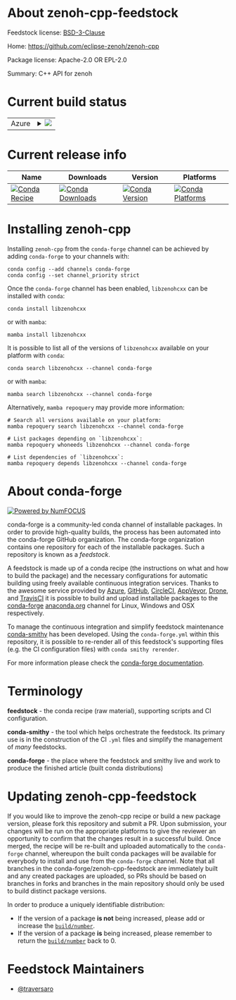 About zenoh-cpp-feedstock
=========================

Feedstock license: [BSD-3-Clause](https://github.com/conda-forge/zenoh-cpp-feedstock/blob/main/LICENSE.txt)

Home: https://github.com/eclipse-zenoh/zenoh-cpp

Package license: Apache-2.0 OR EPL-2.0

Summary: C++ API for zenoh

Current build status
====================


<table>
    
  <tr>
    <td>Azure</td>
    <td>
      <details>
        <summary>
          <a href="https://dev.azure.com/conda-forge/feedstock-builds/_build/latest?definitionId=23463&branchName=main">
            <img src="https://dev.azure.com/conda-forge/feedstock-builds/_apis/build/status/zenoh-cpp-feedstock?branchName=main">
          </a>
        </summary>
        <table>
          <thead><tr><th>Variant</th><th>Status</th></tr></thead>
          <tbody><tr>
              <td>linux_64</td>
              <td>
                <a href="https://dev.azure.com/conda-forge/feedstock-builds/_build/latest?definitionId=23463&branchName=main">
                  <img src="https://dev.azure.com/conda-forge/feedstock-builds/_apis/build/status/zenoh-cpp-feedstock?branchName=main&jobName=linux&configuration=linux%20linux_64_" alt="variant">
                </a>
              </td>
            </tr><tr>
              <td>osx_64</td>
              <td>
                <a href="https://dev.azure.com/conda-forge/feedstock-builds/_build/latest?definitionId=23463&branchName=main">
                  <img src="https://dev.azure.com/conda-forge/feedstock-builds/_apis/build/status/zenoh-cpp-feedstock?branchName=main&jobName=osx&configuration=osx%20osx_64_" alt="variant">
                </a>
              </td>
            </tr><tr>
              <td>win_64</td>
              <td>
                <a href="https://dev.azure.com/conda-forge/feedstock-builds/_build/latest?definitionId=23463&branchName=main">
                  <img src="https://dev.azure.com/conda-forge/feedstock-builds/_apis/build/status/zenoh-cpp-feedstock?branchName=main&jobName=win&configuration=win%20win_64_" alt="variant">
                </a>
              </td>
            </tr>
          </tbody>
        </table>
      </details>
    </td>
  </tr>
</table>

Current release info
====================

| Name | Downloads | Version | Platforms |
| --- | --- | --- | --- |
| [![Conda Recipe](https://img.shields.io/badge/recipe-libzenohcxx-green.svg)](https://anaconda.org/conda-forge/libzenohcxx) | [![Conda Downloads](https://img.shields.io/conda/dn/conda-forge/libzenohcxx.svg)](https://anaconda.org/conda-forge/libzenohcxx) | [![Conda Version](https://img.shields.io/conda/vn/conda-forge/libzenohcxx.svg)](https://anaconda.org/conda-forge/libzenohcxx) | [![Conda Platforms](https://img.shields.io/conda/pn/conda-forge/libzenohcxx.svg)](https://anaconda.org/conda-forge/libzenohcxx) |

Installing zenoh-cpp
====================

Installing `zenoh-cpp` from the `conda-forge` channel can be achieved by adding `conda-forge` to your channels with:

```
conda config --add channels conda-forge
conda config --set channel_priority strict
```

Once the `conda-forge` channel has been enabled, `libzenohcxx` can be installed with `conda`:

```
conda install libzenohcxx
```

or with `mamba`:

```
mamba install libzenohcxx
```

It is possible to list all of the versions of `libzenohcxx` available on your platform with `conda`:

```
conda search libzenohcxx --channel conda-forge
```

or with `mamba`:

```
mamba search libzenohcxx --channel conda-forge
```

Alternatively, `mamba repoquery` may provide more information:

```
# Search all versions available on your platform:
mamba repoquery search libzenohcxx --channel conda-forge

# List packages depending on `libzenohcxx`:
mamba repoquery whoneeds libzenohcxx --channel conda-forge

# List dependencies of `libzenohcxx`:
mamba repoquery depends libzenohcxx --channel conda-forge
```


About conda-forge
=================

[![Powered by
NumFOCUS](https://img.shields.io/badge/powered%20by-NumFOCUS-orange.svg?style=flat&colorA=E1523D&colorB=007D8A)](https://numfocus.org)

conda-forge is a community-led conda channel of installable packages.
In order to provide high-quality builds, the process has been automated into the
conda-forge GitHub organization. The conda-forge organization contains one repository
for each of the installable packages. Such a repository is known as a *feedstock*.

A feedstock is made up of a conda recipe (the instructions on what and how to build
the package) and the necessary configurations for automatic building using freely
available continuous integration services. Thanks to the awesome service provided by
[Azure](https://azure.microsoft.com/en-us/services/devops/), [GitHub](https://github.com/),
[CircleCI](https://circleci.com/), [AppVeyor](https://www.appveyor.com/),
[Drone](https://cloud.drone.io/welcome), and [TravisCI](https://travis-ci.com/)
it is possible to build and upload installable packages to the
[conda-forge](https://anaconda.org/conda-forge) [anaconda.org](https://anaconda.org/)
channel for Linux, Windows and OSX respectively.

To manage the continuous integration and simplify feedstock maintenance
[conda-smithy](https://github.com/conda-forge/conda-smithy) has been developed.
Using the ``conda-forge.yml`` within this repository, it is possible to re-render all of
this feedstock's supporting files (e.g. the CI configuration files) with ``conda smithy rerender``.

For more information please check the [conda-forge documentation](https://conda-forge.org/docs/).

Terminology
===========

**feedstock** - the conda recipe (raw material), supporting scripts and CI configuration.

**conda-smithy** - the tool which helps orchestrate the feedstock.
                   Its primary use is in the construction of the CI ``.yml`` files
                   and simplify the management of *many* feedstocks.

**conda-forge** - the place where the feedstock and smithy live and work to
                  produce the finished article (built conda distributions)


Updating zenoh-cpp-feedstock
============================

If you would like to improve the zenoh-cpp recipe or build a new
package version, please fork this repository and submit a PR. Upon submission,
your changes will be run on the appropriate platforms to give the reviewer an
opportunity to confirm that the changes result in a successful build. Once
merged, the recipe will be re-built and uploaded automatically to the
`conda-forge` channel, whereupon the built conda packages will be available for
everybody to install and use from the `conda-forge` channel.
Note that all branches in the conda-forge/zenoh-cpp-feedstock are
immediately built and any created packages are uploaded, so PRs should be based
on branches in forks and branches in the main repository should only be used to
build distinct package versions.

In order to produce a uniquely identifiable distribution:
 * If the version of a package **is not** being increased, please add or increase
   the [``build/number``](https://docs.conda.io/projects/conda-build/en/latest/resources/define-metadata.html#build-number-and-string).
 * If the version of a package **is** being increased, please remember to return
   the [``build/number``](https://docs.conda.io/projects/conda-build/en/latest/resources/define-metadata.html#build-number-and-string)
   back to 0.

Feedstock Maintainers
=====================

* [@traversaro](https://github.com/traversaro/)

